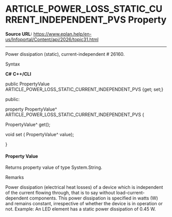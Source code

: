 # ARTICLE_POWER_LOSS_STATIC_CURRENT_INDEPENDENT_PVS Property

**Source URL:** https://www.eplan.help/en-us/Infoportal/Content/api/2026/topic31.html

---

Power dissipation (static), current-independent # 26160.

Syntax

**C#**
**C++/CLI**


public PropertyValue ARTICLE_POWER_LOSS_STATIC_CURRENT_INDEPENDENT_PVS {get; set;}

public:

property PropertyValue^ ARTICLE_POWER_LOSS_STATIC_CURRENT_INDEPENDENT_PVS {

   PropertyValue^ get();

   void set (    PropertyValue^ value);

}


#### Property Value

Returns property value of type System.String.

Remarks

Power dissipation (electrical heat losses) of a device which is independent of the current flowing through, that is to say without load-current-dependent components. This power dissipation is specified in watts (W) and remains constant, irrespective of whether the device is in operation or not. Example: An LED element has a static power dissipation of 0.45 W.
